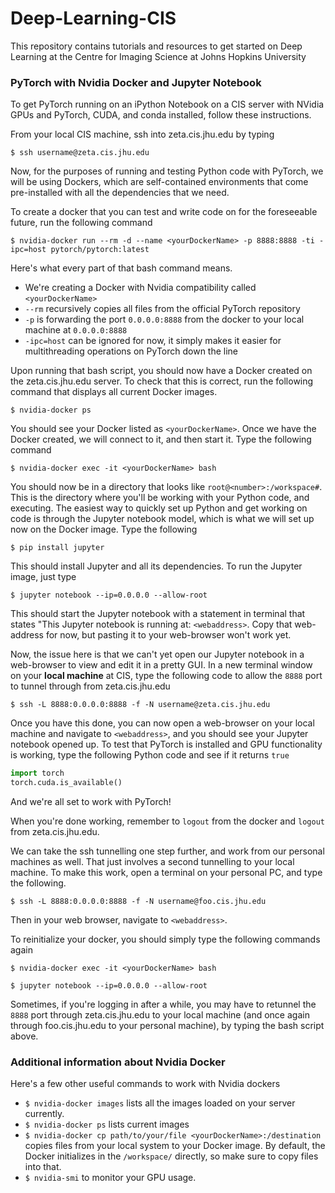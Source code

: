 # Deep-Learning-CIS
This repository contains tutorials and resources to get started on Deep Learning at the Centre for Imaging Science at Johns Hopkins University

### PyTorch with Nvidia Docker and Jupyter Notebook

To get PyTorch running on an iPython Notebook on a CIS server with NVidia GPUs and PyTorch, CUDA, and conda installed, follow these instructions.

From your local CIS machine, ssh into zeta.cis.jhu.edu by typing

```
$ ssh username@zeta.cis.jhu.edu
```

Now, for the purposes of running and testing Python code with PyTorch, we will be using Dockers, which are self-contained environments that come pre-installed with all the dependencies that we need.

To create a docker that you can test and write code on for the foreseeable future, run the following command

```
$ nvidia-docker run --rm -d --name <yourDockerName> -p 8888:8888 -ti -ipc=host pytorch/pytorch:latest
```

Here's what every part of that bash command means.
* We're creating a Docker with Nvidia compatibility called `<yourDockerName>`
* `--rm` recursively copies all files from the official PyTorch repository
* `-p` is forwarding the port `0.0.0.0:8888` from the docker to your local machine at `0.0.0.0:8888`
* `-ipc=host` can be ignored for now, it simply makes it easier for multithreading operations on PyTorch down the line

Upon running that bash script, you should now have a Docker created on the zeta.cis.jhu.edu server. To check that this is correct, run the following command that displays all current Docker images.

`$ nvidia-docker ps`

You should see your Docker listed as `<yourDockerName>`. Once we have the Docker created, we will connect to it, and then start it. Type the following command

`$ nvidia-docker exec -it <yourDockerName> bash`

You should now be in a directory that looks like `root@<number>:/workspace#`. This is the directory where you'll be working with your Python code, and executing. The easiest way to quickly set up Python and get working on code is through the Jupyter notebook model, which is what we will set up now on the Docker image. Type the following

`$ pip install jupyter`

This should install Jupyter and all its dependencies. To run the Jupyter image, just type

`$ jupyter notebook --ip=0.0.0.0 --allow-root`

This should start the Jupyter notebook with a statement in terminal that states "This Jupyter notebook is running at: `<webaddress>`. Copy that web-address for now, but pasting it to your web-browser won't work yet.

Now, the issue here is that we can't yet open our Jupyter notebook in a web-browser to view and edit it in a pretty GUI. In a new terminal window on your **local machine** at CIS, type the following code to allow the `8888` port to tunnel through from zeta.cis.jhu.edu

`$ ssh -L 8888:0.0.0.0:8888 -f -N username@zeta.cis.jhu.edu`

Once you have this done, you can now open a web-browser on your local machine and navigate to `<webaddress>`, and you should see your Jupyter notebook opened up. To test that PyTorch is installed and GPU functionality is working, type the following Python code and see if it returns `true` 

```python
import torch
torch.cuda.is_available()
```

And we're all set to work with PyTorch!

When you're done working, remember to `logout` from the docker and `logout` from zeta.cis.jhu.edu.

We can take the ssh tunnelling one step further, and work from our personal machines as well. That just involves a second tunnelling to your local machine. To make this work, open a terminal on your personal PC, and type the following.

`$ ssh -L 8888:0.0.0.0:8888 -f -N username@foo.cis.jhu.edu`

Then in your web browser, navigate to `<webaddress>`.

To reinitialize your docker, you should simply type the following commands again

`$ nvidia-docker exec -it <yourDockerName> bash`

`$ jupyter notebook --ip=0.0.0.0 --allow-root`

Sometimes, if you're logging in after a while, you may have to retunnel the `8888` port through zeta.cis.jhu.edu to your local machine (and once again through foo.cis.jhu.edu to your personal machine), by typing the bash script above.

### Additional information about Nvidia Docker


Here's a few other useful commands to work with Nvidia dockers
* `$ nvidia-docker images` lists all the images loaded on your server currently.
* `$ nvidia-docker ps` lists current images
* `$ nvidia-docker cp path/to/your/file <yourDockerName>:/destination` copies files from your local system to your Docker image. By default, the Docker initializes in the `/workspace/` directly, so make sure to copy files into that.
* `$ nvidia-smi` to monitor your GPU usage.
